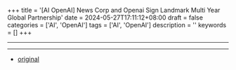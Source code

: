 +++
title = '[AI OpenAI] News Corp and Openai Sign Landmark Multi Year Global Partnership'
date = 2024-05-27T17:11:12+08:00
draft = false
categories = ['AI', 'OpenAI']
tags = ['AI', 'OpenAI']
description = ''
keywords = []
+++

---

---

- [original](https://openai.com/index/news-corp-and-openai-sign-landmark-multi-year-global-partnership/)
<!-- - [Blog | Learn AI from scratch](...) -->
